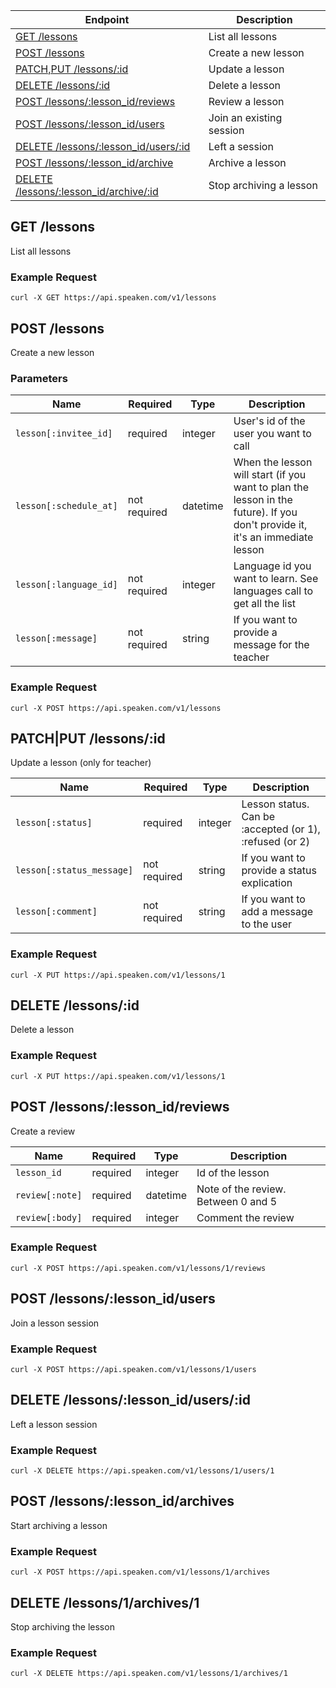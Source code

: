 |Endpoint|Description|
|--------|-----------|
|[GET /lessons](#get-usersme)| List all lessons|
|[POST /lessons](#get-usersme)| Create a new lesson |
|[PATCH,PUT /lessons/:id](#get-usersme)| Update a lesson|
|[DELETE /lessons/:id](#get-usersme)| Delete a lesson|
|[POST /lessons/:lesson_id/reviews](#put-usersme)| Review a lesson |
|[POST /lessons/:lesson_id/users](#put-usersme)| Join an existing session |
|[DELETE /lessons/:lesson_id/users/:id](#put-usersme)| Left a session |
|[POST /lessons/:lesson_id/archive](#put-usersme)| Archive a lesson |
|[DELETE /lessons/:lesson_id/archive/:id](#put-usersme)| Stop archiving a lesson |

## GET /lessons

List all lessons

### Example Request

```curl -X GET https://api.speaken.com/v1/lessons```


## POST /lessons

Create a new lesson

### Parameters

|Name|Required|Type|Description|
|----|--------|----|-----------|
|```lesson[:invitee_id]```|required|integer|User's id of the user you want to call|
|```lesson[:schedule_at]```|not required|datetime|When the lesson will start (if you want to plan the lesson in the future). If you don't provide it, it's an immediate lesson|
|```lesson[:language_id]```|not required|integer|Language id you want to learn. See languages call to get all the list|
|```lesson[:message]```|not required|string|If you want to provide a message for the teacher|

### Example Request

```curl -X POST https://api.speaken.com/v1/lessons```


## PATCH|PUT /lessons/:id

Update a lesson (only for teacher)

|Name|Required|Type|Description|
|----|--------|----|-----------|
|```lesson[:status]```|required|integer|Lesson status. Can be :accepted (or 1), :refused (or 2)|
|```lesson[:status_message]```|not required|string|If you want to provide a status explication|
|```lesson[:comment]```|not required|string|If you want to add a message to the user|

### Example Request

```curl -X PUT https://api.speaken.com/v1/lessons/1```

## DELETE /lessons/:id

Delete a lesson

### Example Request

```curl -X PUT https://api.speaken.com/v1/lessons/1```


## POST /lessons/:lesson_id/reviews

Create a review

|Name|Required|Type|Description|
|----|--------|----|-----------|
|```lesson_id```|required|integer|Id of the lesson|
|```review[:note]```|required|datetime|Note of the review. Between 0 and 5|
|```review[:body]```|required|integer|Comment the review|

### Example Request

```curl -X POST https://api.speaken.com/v1/lessons/1/reviews```


## POST /lessons/:lesson_id/users

Join a lesson session

### Example Request

```curl -X POST https://api.speaken.com/v1/lessons/1/users```


## DELETE /lessons/:lesson_id/users/:id

Left a lesson session

### Example Request

```curl -X DELETE https://api.speaken.com/v1/lessons/1/users/1```

## POST /lessons/:lesson_id/archives

Start archiving a lesson

### Example Request

```curl -X POST https://api.speaken.com/v1/lessons/1/archives```


## DELETE /lessons/1/archives/1

Stop archiving the lesson

### Example Request

```curl -X DELETE https://api.speaken.com/v1/lessons/1/archives/1```
